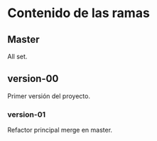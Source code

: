 # Contenido de las ramas
## Master
All set.

## version-00
Primer versión del proyecto.

### version-01
Refactor principal merge en master.
